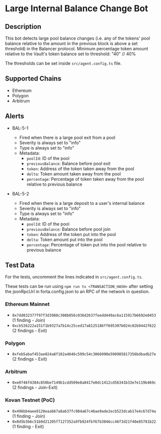 # Large Internal Balance Change Bot

## Description

This bot detects large pool balance changes (i.e. any of the tokens' pool balance relative to the amount in the
previous block is above a set threshold) in the Balancer protocol. Minimum percentage token amount relative to the Vault's token balance set to threshold: "40" // 40%

The thresholds can be set inside `src/agent.config.ts` file.

## Supported Chains

- Ethereum
- Polygon
- Arbitrum

## Alerts

- BAL-5-1

  - Fired when there is a large pool exit from a pool
  - Severity is always set to "info"
  - Type is always set to "info"
  - Metadata:
    - `poolId`: ID of the pool
    - `previousBalance`: Balance before pool exit
    - `token`: Address of the token taken away from the pool
    - `delta`: Token amount taken away from the pool
    - `percentage`: Percentage of token taken away from the pool relative to previous balance

- BAL-5-2

  - Fired when there is a large deposit to a user's internal balance
  - Severity is always set to "info"
  - Type is always set to "info"
  - Metadata:
    - `poolId`: ID of the pool
    - `previousBalance`: Balance before pool join
    - `token`: Address of the token put into the pool
    - `delta`: Token amount put into the pool
    - `percentage`: Percentage of token put into the pool relative to previous balance

## Test Data

For the tests, uncomment the lines indicated in `src/agent.config.ts`.

These tests can be run using `npm run tx <TRANSACTION_HASH>` after setting the jsonRpcUrl in forta.config.json to an RPC of the network in question.

### Ethereum Mainnet

- `0x7dd832377f97f3d3988c308b056c036d2637feedd449ac6a115917b6692e0453` (1 finding - Join)
- `0xcb526222a151f1b9327a7b14c25ced17a8125186ff695307b024c02b9442f622` (2 findings - Exit)

### Polygon

- `0xfeb5abaf453ae024a8f102a4646c599c54c3066990e590985817356bdbadb27e` (2 findings - Exit)

### Arbitrum

- `0xe0f46f4384c850be7149b1cdd509e8a8417e0dc1412cd56341b33e7e119b469c` (2 findings - Join-Exit)

### Kovan Testnet (PoC)

- `0x496bb4aee9120eaab67a8a637fc984a67c46ae9ade2ecb523dcab17e4c67d74a` (1 finding - Join)
- `0x0d5b3b6c51b9d21205f7127352a9fb924fbf67b3046cc46f3d21f40e85781b22` (1 finding - Exit)
